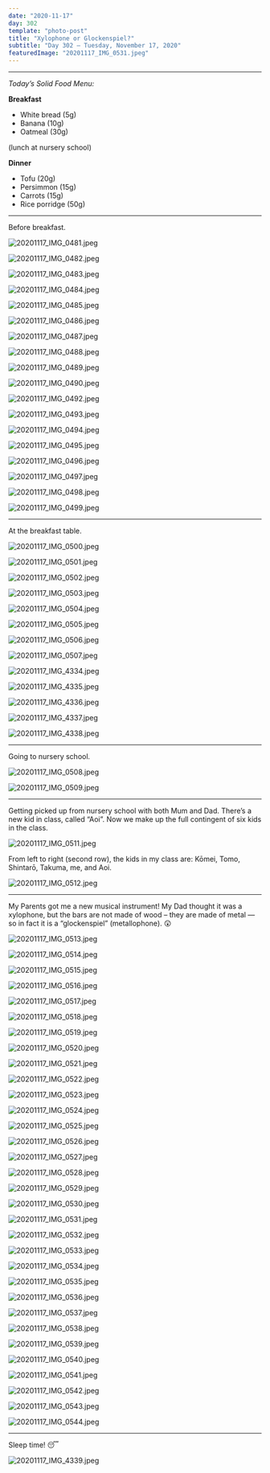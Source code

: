 ```yaml
---
date: "2020-11-17"
day: 302
template: "photo-post"
title: "Xylophone or Glockenspiel?"
subtitle: "Day 302 – Tuesday, November 17, 2020"
featuredImage: "20201117_IMG_0531.jpeg"
---
```


<hr />

_Today’s Solid Food Menu:_

**Breakfast**

- White bread (5g)
- Banana (10g)
- Oatmeal (30g)

(lunch at nursery school)

**Dinner**

- Tofu (20g)
- Persimmon (15g)
- Carrots (15g)
- Rice porridge (50g)

<hr />

Before breakfast.

![20201117_IMG_0481.jpeg](20201117_IMG_0481.jpeg)

![20201117_IMG_0482.jpeg](20201117_IMG_0482.jpeg)

![20201117_IMG_0483.jpeg](20201117_IMG_0483.jpeg)

![20201117_IMG_0484.jpeg](20201117_IMG_0484.jpeg)

![20201117_IMG_0485.jpeg](20201117_IMG_0485.jpeg)

![20201117_IMG_0486.jpeg](20201117_IMG_0486.jpeg)

![20201117_IMG_0487.jpeg](20201117_IMG_0487.jpeg)

![20201117_IMG_0488.jpeg](20201117_IMG_0488.jpeg)

![20201117_IMG_0489.jpeg](20201117_IMG_0489.jpeg)

![20201117_IMG_0490.jpeg](20201117_IMG_0490.jpeg)

![20201117_IMG_0492.jpeg](20201117_IMG_0492.jpeg)

![20201117_IMG_0493.jpeg](20201117_IMG_0493.jpeg)

![20201117_IMG_0494.jpeg](20201117_IMG_0494.jpeg)

![20201117_IMG_0495.jpeg](20201117_IMG_0495.jpeg)

![20201117_IMG_0496.jpeg](20201117_IMG_0496.jpeg)

![20201117_IMG_0497.jpeg](20201117_IMG_0497.jpeg)

![20201117_IMG_0498.jpeg](20201117_IMG_0498.jpeg)

![20201117_IMG_0499.jpeg](20201117_IMG_0499.jpeg)

<hr />

At the breakfast table.

![20201117_IMG_0500.jpeg](20201117_IMG_0500.jpeg)

![20201117_IMG_0501.jpeg](20201117_IMG_0501.jpeg)

![20201117_IMG_0502.jpeg](20201117_IMG_0502.jpeg)

![20201117_IMG_0503.jpeg](20201117_IMG_0503.jpeg)

![20201117_IMG_0504.jpeg](20201117_IMG_0504.jpeg)

![20201117_IMG_0505.jpeg](20201117_IMG_0505.jpeg)

![20201117_IMG_0506.jpeg](20201117_IMG_0506.jpeg)

![20201117_IMG_0507.jpeg](20201117_IMG_0507.jpeg)

![20201117_IMG_4334.jpeg](20201117_IMG_4334.jpeg)

![20201117_IMG_4335.jpeg](20201117_IMG_4335.jpeg)

![20201117_IMG_4336.jpeg](20201117_IMG_4336.jpeg)

![20201117_IMG_4337.jpeg](20201117_IMG_4337.jpeg)

![20201117_IMG_4338.jpeg](20201117_IMG_4338.jpeg)

<hr />

Going to nursery school.

![20201117_IMG_0508.jpeg](20201117_IMG_0508.jpeg)

![20201117_IMG_0509.jpeg](20201117_IMG_0509.jpeg)

<hr />

Getting picked up from nursery school with both Mum and Dad. There’s a new kid in class, called “Aoi”. Now we make up the full contingent of six kids in the class.

![20201117_IMG_0511.jpeg](20201117_IMG_0511.jpeg)

From left to right (second row), the kids in my class are: Kōmei, Tomo, Shintarō, Takuma, me, and Aoi.

![20201117_IMG_0512.jpeg](20201117_IMG_0512.jpeg)

<hr />

My Parents got me a new musical instrument! My Dad thought it was a xylophone, but the bars are not made of wood – they are made of metal — so in fact it is a “glockenspiel” (metallophone). 😲

![20201117_IMG_0513.jpeg](20201117_IMG_0513.jpeg)

![20201117_IMG_0514.jpeg](20201117_IMG_0514.jpeg)

![20201117_IMG_0515.jpeg](20201117_IMG_0515.jpeg)

![20201117_IMG_0516.jpeg](20201117_IMG_0516.jpeg)

![20201117_IMG_0517.jpeg](20201117_IMG_0517.jpeg)

![20201117_IMG_0518.jpeg](20201117_IMG_0518.jpeg)

![20201117_IMG_0519.jpeg](20201117_IMG_0519.jpeg)

![20201117_IMG_0520.jpeg](20201117_IMG_0520.jpeg)

![20201117_IMG_0521.jpeg](20201117_IMG_0521.jpeg)

![20201117_IMG_0522.jpeg](20201117_IMG_0522.jpeg)

![20201117_IMG_0523.jpeg](20201117_IMG_0523.jpeg)

![20201117_IMG_0524.jpeg](20201117_IMG_0524.jpeg)

![20201117_IMG_0525.jpeg](20201117_IMG_0525.jpeg)

![20201117_IMG_0526.jpeg](20201117_IMG_0526.jpeg)

![20201117_IMG_0527.jpeg](20201117_IMG_0527.jpeg)

![20201117_IMG_0528.jpeg](20201117_IMG_0528.jpeg)

![20201117_IMG_0529.jpeg](20201117_IMG_0529.jpeg)

![20201117_IMG_0530.jpeg](20201117_IMG_0530.jpeg)

![20201117_IMG_0531.jpeg](20201117_IMG_0531.jpeg)

![20201117_IMG_0532.jpeg](20201117_IMG_0532.jpeg)

![20201117_IMG_0533.jpeg](20201117_IMG_0533.jpeg)

![20201117_IMG_0534.jpeg](20201117_IMG_0534.jpeg)

![20201117_IMG_0535.jpeg](20201117_IMG_0535.jpeg)

![20201117_IMG_0536.jpeg](20201117_IMG_0536.jpeg)

![20201117_IMG_0537.jpeg](20201117_IMG_0537.jpeg)

![20201117_IMG_0538.jpeg](20201117_IMG_0538.jpeg)

![20201117_IMG_0539.jpeg](20201117_IMG_0539.jpeg)

![20201117_IMG_0540.jpeg](20201117_IMG_0540.jpeg)

![20201117_IMG_0541.jpeg](20201117_IMG_0541.jpeg)

![20201117_IMG_0542.jpeg](20201117_IMG_0542.jpeg)

![20201117_IMG_0543.jpeg](20201117_IMG_0543.jpeg)

![20201117_IMG_0544.jpeg](20201117_IMG_0544.jpeg)

<hr />

Sleep time! 😴

![20201117_IMG_4339.jpeg](20201117_IMG_4339.jpeg)
